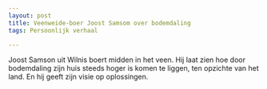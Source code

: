 ```yaml
---
layout: post
title: Veenweide-boer Joost Samsom over bodemdaling
tags: Persoonlijk verhaal

---
```


Joost Samson uit Wilnis boert midden in het veen. Hij laat zien hoe door bodemdaling zijn huis steeds hoger is komen te liggen, ten opzichte van het land. En hij geeft zijn visie op oplossingen.

